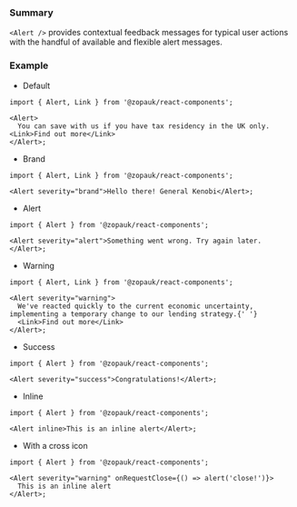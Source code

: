### Summary

`<Alert />` provides contextual feedback messages for typical user actions with the handful of available and flexible alert messages.

### Example

- Default

```tsx
import { Alert, Link } from '@zopauk/react-components';

<Alert>
  You can save with us if you have tax residency in the UK only. <Link>Find out more</Link>
</Alert>;
```

- Brand

```tsx
import { Alert, Link } from '@zopauk/react-components';

<Alert severity="brand">Hello there! General Kenobi</Alert>;
```

- Alert

```tsx
import { Alert } from '@zopauk/react-components';

<Alert severity="alert">Something went wrong. Try again later.</Alert>;
```

- Warning

```tsx
import { Alert, Link } from '@zopauk/react-components';

<Alert severity="warning">
  We've reacted quickly to the current economic uncertainty, implementing a temporary change to our lending strategy.{' '}
  <Link>Find out more</Link>
</Alert>;
```

- Success

```tsx
import { Alert } from '@zopauk/react-components';

<Alert severity="success">Congratulations!</Alert>;
```

- Inline

```tsx
import { Alert } from '@zopauk/react-components';

<Alert inline>This is an inline alert</Alert>;
```

- With a cross icon

```tsx
import { Alert } from '@zopauk/react-components';

<Alert severity="warning" onRequestClose={() => alert('close!')}>
  This is an inline alert
</Alert>;
```
